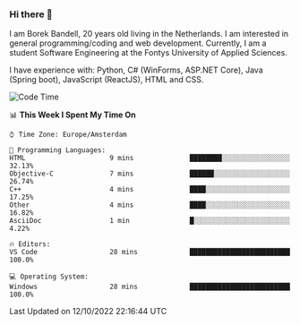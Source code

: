 ### Hi there 👋

I am Borek Bandell, 20 years old living in the Netherlands. I am interested in general programming/coding and web development. Currently, I am a student Software Engineering at the Fontys University of Applied Sciences.

I have experience with: Python, C# (WinForms, ASP.NET Core), Java (Spring boot), JavaScript (ReactJS), HTML and CSS.

<!--START_SECTION:waka-->
![Code Time](http://img.shields.io/badge/Code%20Time-239%20hrs%2058%20mins-blue)

📊 **This Week I Spent My Time On** 

```text
⌚︎ Time Zone: Europe/Amsterdam

💬 Programming Languages: 
HTML                     9 mins              ████████░░░░░░░░░░░░░░░░░   32.13% 
Objective-C              7 mins              ██████░░░░░░░░░░░░░░░░░░░   26.74% 
C++                      4 mins              ████░░░░░░░░░░░░░░░░░░░░░   17.25% 
Other                    4 mins              ████░░░░░░░░░░░░░░░░░░░░░   16.82% 
AsciiDoc                 1 min               █░░░░░░░░░░░░░░░░░░░░░░░░   4.22%

🔥 Editors: 
VS Code                  28 mins             █████████████████████████   100.0%

💻 Operating System: 
Windows                  28 mins             █████████████████████████   100.0%

```


 Last Updated on 12/10/2022 22:16:44 UTC
<!--END_SECTION:waka-->

<!--**tcBorek2002/tcBorek2002** is a ✨ _special_ ✨ repository because its `README.md` (this file) appears on your GitHub profile.

Here are some ideas to get you started:

- 🔭 I’m currently working on ...
- 🌱 I’m currently learning ...
- 👯 I’m looking to collaborate on ...
- 🤔 I’m looking for help with ...
- 💬 Ask me about ...
- 📫 How to reach me: ...
- 😄 Pronouns: ...
- ⚡ Fun fact: ...
-->
